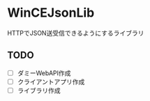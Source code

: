 # WinCEJsonLib
HTTPでJSON送受信できるようにするライブラリ

## TODO
- [ ] ダミーWebAPI作成
- [ ] クライアントアプリ作成
- [ ] ライブラリ作成
